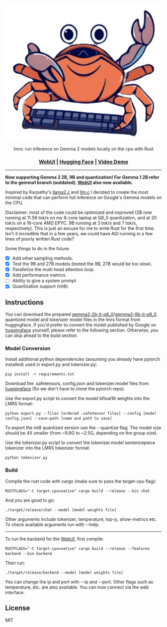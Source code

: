 <div align="center">

<picture>
    <img alt="lmrs logo" src="repo_cover.svg">
</picture>

lmrs: run inference on Gemma 2 models locally on the cpu with Rust

<h3>

[WebUI](https://github.com/samuel-vitorino/lm.rs-webui) | [Hugging Face](https://huggingface.co/collections/samuel-vitorino/lmrs-66c7da8a50ce52b61bee70b7) | [Video Demo](https://www.youtube.com/watch?v=FAIN5Jxc0nE) 

</h3>

</div>

---

**Now supporting Gemma 2 2B, 9B and quantization! For Gemma 1 2B refer to the gemma1 branch (outdated). [WebUI](https://github.com/samuel-vitorino/lm.rs-webui) also now available.**

Inspired by Karpathy's [llama2.c](https://github.com/karpathy/llama2.c) and [llm.c](https://github.com/karpathy/llm.c) I decided to create the most minimal code that can perform full inference on Google's Gemma models on the CPU.

Disclaimer: most of the code could be optimized and improved (2B now running at 11.56 tok/s on my 8-core laptop at Q8_0 quantization, and at 20 tok/s on a 16-core AMD EPYC. 9B running at 3 tok/s and 7 tok/s, respectively). This is just an excuse for me to write Rust for the first time. Isn't it incredible that in a few years, we could have AGI running in a few lines of poorly written Rust code?

Some things to do in the future:

- [X] Add other sampling methods.
- [X] Test the 9B and 27B models (tested the 9B, 27B would be too slow).
- [X] Parallelize the multi head attention loop.
- [X] Add performance metrics.
- [ ] Ability to give a system prompt
- [X] Quantization support (int8).

## Instructions

You can download the prepared [gemma2-2b-it-q8_0](https://huggingface.co/samuel-vitorino/gemma2-2b-it-q8_0-LMRS)/[gemma2-9b-it-q8_0](https://huggingface.co/samuel-vitorino/gemma2-9b-it-q8_0-LMRS) quantized model and tokenizer model files in the lmrs format from huggingface. If you'd prefer to convert the model published by Google on [huggingface](https://huggingface.co/google/gemma-2-2b-it) yourself, please refer to the following section. Otherwise, you can skip ahead to the build section.

### Model Conversion

Install additional python dependencies (assuming you already have pytorch installed) used in export.py and tokenizer.py:

```properties
pip install -r requirements.txt
```

Download the .safetensors, config.json and tokenizer.model files from [huggingface](https://huggingface.co/google/gemma-2-2b-it) (So we don't have to clone the pytorch repo).

Use the export.py script to convert the model bfloat16 weights into the LMRS format:

```properties
python export.py --files [ordered .safetensor files] --config [model config.json] --save-path [name and path to save]
```

To export the int8 quantized version use the --quantize flag. The model size should be 4X smaller (from ~9.8G to ~2.5G, depending on the group size).

Use the tokenizer.py script to convert the tokenizer.model sentencepiece tokenizer into the LMRS tokenizer format:

```properties
python tokenizer.py
```

### Build

Compile the rust code with cargo (make sure to pass the target-cpu flag):

```properties
RUSTFLAGS="-C target-cpu=native" cargo build --release --bin chat
```

And you are good to go:

```properties
./target/release/chat --model [model weights file]
```

Other arguments include tokenizer, temperature, top-p, show-metrics etc. To check available arguments run with --help.

---

To run the backend for the [WebUI](https://github.com/samuel-vitorino/lm.rs-webui), first compile:

```properties
RUSTFLAGS="-C target-cpu=native" cargo build --release --features backend --bin backend
```

Then run:

```properties
./target/release/backend --model [model weights file]
```

You can change the ip and port with --ip and --port. Other flags such as temperature, etc. are also available. You can now connect via the web interface.

## License

MIT





